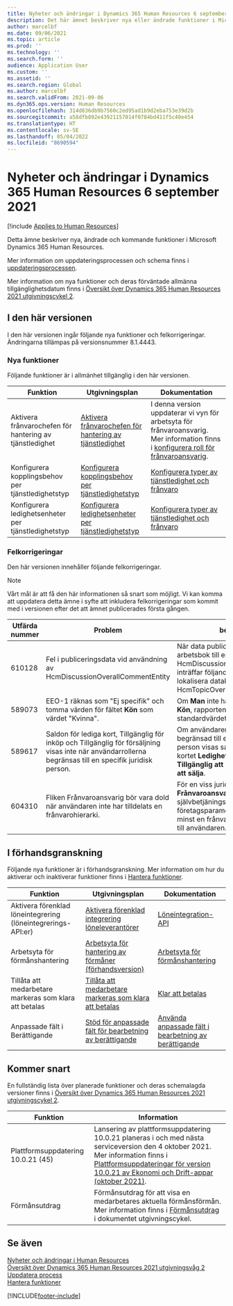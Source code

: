 ```yaml
---
title: Nyheter och ändringar i Dynamics 365 Human Resources 6 september 2021
description: Det här ämnet beskriver nya eller ändrade funktioner i Microsoft Dynamics 365 Human Resources 6 september 2021.
author: marcelbf
ms.date: 09/06/2021
ms.topic: article
ms.prod: ''
ms.technology: ''
ms.search.form: ''
audience: Application User
ms.custom: ''
ms.assetid: ''
ms.search.region: Global
ms.author: marcelbf
ms.search.validFrom: 2021-09-06
ms.dyn365.ops.version: Human Resources
ms.openlocfilehash: 314d836db9b7560c2ed95ad1b9d2eba753e39d2b
ms.sourcegitcommit: a58dfb892e43921157014f0784bd411f5c40e454
ms.translationtype: HT
ms.contentlocale: sv-SE
ms.lasthandoff: 05/04/2022
ms.locfileid: "8690594"
---
```

# <a name="whats-new-or-changed-in-dynamics-365-human-resources-september-6-2021"></a>Nyheter och ändringar i Dynamics 365 Human Resources 6 september 2021

[!include [Applies to Human Resources](../includes/applies-to-hr.md)]

Detta ämne beskriver nya, ändrade och kommande funktioner i Microsoft Dynamics 365 Human Resources.

Mer information om uppdateringsprocessen och schema finns i [uppdateringsprocessen](hr-admin-setup-update-process.md).

Mer information om nya funktioner och deras förväntade allmänna tillgänglighetsdatum finns i [Översikt över Dynamics 365 Human Resources 2021 utgivningscykel 2](/dynamics365-release-plan/2021wave2/human-resources/dynamics365-human-resources/).

## <a name="in-this-release"></a>I den här versionen

I den här versionen ingår följande nya funktioner och felkorrigeringar. Ändringarna tillämpas på versionsnummer 8.1.4443.

### <a name="new-features"></a>Nya funktioner

Följande funktioner är i allmänhet tillgänglig i den här versionen.

| Funktion | Utgivningsplan | Dokumentation |
|---|---|---|
| Aktivera frånvarochefen för hantering av tjänstledighet | [Aktivera frånvarochefen för hantering av tjänstledighet](/dynamics365-release-plan/2021wave1/human-resources/dynamics365-human-resources/enable-absence-manager-manage-leave) | I denna version uppdaterar vi vyn för arbetsyta för frånvaroansvarig. Mer information finns i [konfigurera roll för frånvaroansvarig](https://go.microsoft.com/fwlink/?linkid=2168107). |
| Konfigurera kopplingsbehov per tjänstledighetstyp | [Konfigurera kopplingsbehov per tjänstledighetstyp](/dynamics365-release-plan/2021wave1/human-resources/dynamics365-human-resources/mandate-attachments-specific-leave-types) | [Konfigurera typer av tjänstledighet och frånvaro](https://go.microsoft.com/fwlink/?linkid=2168108) |
| Konfigurera ledighetsenheter per tjänstledighetstyp | [Konfigurera ledighetsenheter per tjänstledighetstyp](/dynamics365-release-plan/2021wave1/human-resources/dynamics365-human-resources/configure-leave-units-per-leave-type) | [Konfigurera typer av tjänstledighet och frånvaro](https://go.microsoft.com/fwlink/?linkid=2168215) |

### <a name="bug-fixes"></a>Felkorrigeringar

Den här versionen innehåller följande felkorrigeringar.

> [!NOTE]
> Vårt mål är att få den här informationen så snart som möjligt. Vi kan komma att uppdatera detta ämne i syfte att inkludera felkorrigeringar som kommit med i versionen efter det att ämnet publicerades första gången.

| Utfärda nummer | Problem | beskrivning |
|---|---|---|
| 610128 | Fel i publiceringsdata vid användning av HcmDiscussionOverallCommentEntity | När data publiceras från en Excel-arbetsbok till enheten HcmDiscussionOverralCommentEntity inträffar följande fel: "Det går inte att lokalisera datakällsposten av typen HcmTopicOverrall." |
| 589073 | EEO-1 räknas som "Ej specifik" och tomma värden för fältet **Kön** som värdet "Kvinna". | Om **Man** inte har angetts för fältet **Kön**, rapporten EEO-1 genererar standardvärdet **Kvinna**. |
| 589617 | Saldon för lediga kort, Tillgänglig för inköp och Tillgänglig för försäljning visas inte när användarrollerna begränsas till en specifik juridisk person. | Om användaren (medarbetarrollen) är begränsad till en specifik juridisk person visas saldon inte korrekt på kortet **Ledighetssaldon** och i fälten **Tillgänglig att köpa** och **Tillgänglig att sälja**. |
| 604310 | Fliken Frånvaroansvarig bör vara dold när användaren inte har tilldelats en frånvarohierarki. | För en viss juridisk person, fliken **Frånvaroansvarig** ska döljas i självbetjäningsportalen om inte företagsparametern är aktiverad och minst en frånvarohierarki är kopplad till användaren. |

## <a name="in-preview"></a>I förhandsgranskning

Följande nya funktioner är i förhandsgranskning. Mer information om hur du aktiverar och inaktiverar funktioner finns i [Hantera funktioner](hr-admin-manage-features.md).

| Funktion | Utgivningsplan | Dokumentation |
|---|---|---|
| Aktivera förenklad löneintegrering (löneintegrerings-API:er) | [Aktivera förenklad integrering löneleverantörer](/dynamics365-release-plan/2021wave1/human-resources/dynamics365-human-resources/enable-simplified-integration-payroll-providers) | [Löneintegration-API](hr-admin-integration-payroll-api-introduction.md) |
| Arbetsyta för förmånshantering | [Arbetsyta för hantering av förmåner (förhandsversion)](/dynamics365-release-plan/2020wave2/human-resources/dynamics365-human-resources/benefits-management-workspace) | [Arbetsyta för förmånshantering](hr-benefits-management-workspace.md) |
| Tillåta att medarbetare markeras som klara att betalas | [Tillåta att medarbetare markeras som klara att betalas](/dynamics365-release-plan/2021wave1/human-resources/dynamics365-human-resources/enable-employees-be-marked-as-ready-pay) | [Klar att betalas](/dynamics365/human-resources/hr-compensation-payroll) |
| Anpassade fält i Berättigande |[Stöd för anpassade fält för bearbetning av berättigande](/dynamics365-release-plan/2021wave1/human-resources/dynamics365-human-resources/custom-field-support-benefits-management) | [Använda anpassade fält i bearbetning av berättigande](/dynamics365/human-resources/hr-benefits-setup-eligibility-rules#using-custom-fields-in-eligibility-rules) |

## <a name="coming-soon"></a>Kommer snart

En fullständig lista över planerade funktioner och deras schemalagda versioner finns i [Översikt över Dynamics 365 Human Resources 2021 utgivningscykel 2](/dynamics365-release-plan/2021wave2/human-resources/dynamics365-human-resources/).

| Funktion | Information |
|---|---|
| Plattformsuppdatering 10.0.21 (45) | Lansering av plattformsuppdatering 10.0.21 planeras i och med nästa serviceversion den 4 oktober 2021. Mer information finns i [Plattformsuppdateringar för version 10.0.21 av Ekonomi och Drift-appar (oktober 2021)](/dynamics365/fin-ops-core/dev-itpro/get-started/whats-new-platform-updates-10-0-21). |
| Förmånsutdrag | Förmånsutdrag för att visa en medarbetares aktuella förmånsförmån. Mer information finns i [Förmånsutdrag](/dynamics365-release-plan/2021wave1/human-resources/dynamics365-human-resources/benefits-summary-statement) i dokumentet utgivningscykel. |

## <a name="see-also"></a>Se även

[Nyheter och ändringar i Human Resources](hr-admin-whats-new.md)</br>
[Översikt över Dynamics 365 Human Resources 2021 utgivningsvåg 2](/dynamics365-release-plan/2021wave2/human-resources/dynamics365-human-resources/)</br>
[Uppdatera process](hr-admin-setup-update-process.md)</br>
[Hantera funktioner](hr-admin-manage-features.md)

[!INCLUDE[footer-include](../includes/footer-banner.md)]
